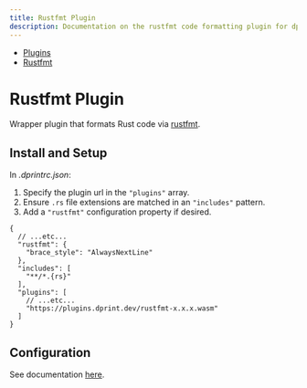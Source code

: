 ```yaml
---
title: Rustfmt Plugin
description: Documentation on the rustfmt code formatting plugin for dprint.
---
```


<nav class="breadcrumb" aria-label="breadcrumbs">
  <ul>
    <li><a href="/plugins">Plugins</a></li>
    <li><a href="/plugins/rustfmt">Rustfmt</a></li>
  </ul>
</nav>

# Rustfmt Plugin

Wrapper plugin that formats Rust code via [rustfmt](https://github.com/rust-lang/rustfmt).

## Install and Setup

In _.dprintrc.json_:

1. Specify the plugin url in the `"plugins"` array.
2. Ensure `.rs` file extensions are matched in an `"includes"` pattern.
3. Add a `"rustfmt"` configuration property if desired.

```jsonc
{
  // ...etc...
  "rustfmt": {
    "brace_style": "AlwaysNextLine"
  },
  "includes": [
    "**/*.{rs}"
  ],
  "plugins": [
    // ...etc...
    "https://plugins.dprint.dev/rustfmt-x.x.x.wasm"
  ]
}
```

## Configuration

See documentation [here](https://rust-lang.github.io/rustfmt/).
